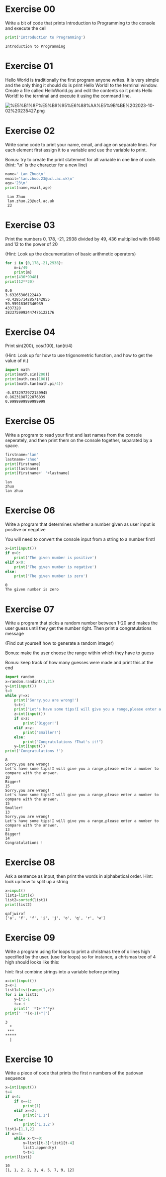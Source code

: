 # Exercise 00

Write a bit of code that prints Introduction to Programming to the console and execute the cell


```python
print('Introduction to Programming')
```

    Introduction to Programming


# Exercise 01

Hello World is traditionally the first program anyone writes. It is very simple and the only thing it should do is print Hello World! to the terminal window. Create a file called HelloWorld.py and edit the contents so it prints Hello World! to the terminal and execute it using the command line.

![%E5%B1%8F%E5%B9%95%E6%88%AA%E5%9B%BE%202023-10-02%20235427.png](attachment:%E5%B1%8F%E5%B9%95%E6%88%AA%E5%9B%BE%202023-10-02%20235427.png)

# Exercise 02

Write some code to print your name, email, and age on separate lines. For each element first assign it to a variable and use the variable to print.

Bonus: try to create the print statement for all variable in one line of code. (hint: '\n' is the character for a new line)


```python
name=' Lan Zhuo\n'
email='lan.zhuo.23@ucl.ac.uk\n'
age='23\n'
print(name,email,age)
```

     Lan Zhuo
     lan.zhuo.23@ucl.ac.uk
     23
    


# Exercise 03

Print the numbers 0, 178, -21, 2938 divided by 49, 436 multiplied with 9948 and 12 to the power of 20

(Hint: Look up the documentation of basic arithmetic operators)


```python
for i in {0,178,-21,2938}:
    m=i/49
    print(m)
print(436*9948)
print(12**20)
```

    0.0
    3.63265306122449
    -0.42857142857142855
    59.95918367346939
    4337328
    3833759992447475122176


# Exercise 04

Print sin(200), cos(100), tan(π/4)

(Hint: Look up for how to use trigonometric function, and how to get the value of π.)


```python
import math
print(math.sin(200))
print(math.cos(100))
print(math.tan(math.pi/4))
```

    -0.8732972972139945
    0.8623188722876839
    0.9999999999999999


# Exercise 05

Write a program to read your first and last names from the console seperately, and then print them on the console together, separated by a space.


```python
firstname='lan'
lastname='zhuo'
print(firstname)
print(lastname)
print(firstname+' '+lastname)
```

    lan
    zhuo
    lan zhuo


# Exercise 06

Write a program that determines whether a number given as user input is positive or negative

You will need to convert the console input from a string to a number first!


```python
x=int(input())
if x>0:
    print('The given number is positive')
elif x<0:
    print('The given number is negative')
else:
    print('The given number is zero')
```

    0
    The given number is zero


# Exercise 07

Write a program that picks a random number between 1-20 and makes the user guess until they get the number right. Then print a congratulations message

(Find out yourself how to generate a random integer)

Bonus: make the user choose the range within which they have to guess

Bonus: keep track of how many guesses were made and print this at the end


```python
import random
x=random.randint(1,21)
y=int(input())
t=0
while y!=x:
    print('Sorry,you are wrong!')
    t=t+1
    print("Let's have some tips!I will give you a range,please enter a number to compare with the answer.")
    z=int(input())
    if x>z:
        print('Bigger!')
    elif x<z:
        print('Smaller!')
    else:
        print("Congratulations !That's it!")
    y=int(input())
print('Congratulations !')
```

    8
    Sorry,you are wrong!
    Let's have some tips!I will give you a range,please enter a number to compare with the answer.
    10
    Bigger!
    15
    Sorry,you are wrong!
    Let's have some tips!I will give you a range,please enter a number to compare with the answer.
    15
    Smaller!
    13
    Sorry,you are wrong!
    Let's have some tips!I will give you a range,please enter a number to compare with the answer.
    13
    Bigger!
    14
    Congratulations !


# Exercise 08

Ask a sentence as input, then print the words in alphabetical order. Hint: look up how to split up a string



```python
x=input()
list1=list(x)
list2=sorted(list1)
print(list2)
```

    qafjwirof
    ['a', 'f', 'f', 'i', 'j', 'o', 'q', 'r', 'w']


# Exercise 09

Write a program using for loops to print a christmas tree of x lines high specified by the user. (use for loops) so for instance, a chrismas tree of 4 high should looks like this:

hint: first combine strings into a variable before printing


```python
x=int(input())
z=x+1
list1=list(range(1,z))
for i in list1:
    y=i*2-1
    t=x-i
    print(' '*t+'*'*y)
print(' '*(x-1)+"|")
```

    3
      *
     ***
    *****
      |


# Exercise 10

Write a piece of code that prints the first n numbers of the padovan sequence


```python
x=int(input())
t=4
if x<4:
    if x==1:
        print(1)
    elif x==2:
        print('1,1')
    else:
        print('1,1,2')
list1=[1,1,2]
if x>=4:
    while x-t>=0:
        y=list1[t-3]+list1[t-4]
        list1.append(y)
        t=t+1
print(list1)
```

    10
    [1, 1, 2, 2, 3, 4, 5, 7, 9, 12]



```python

```
